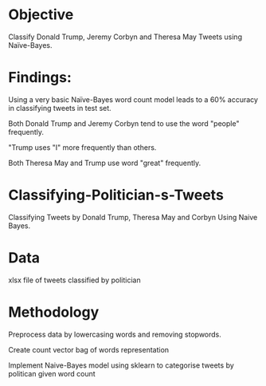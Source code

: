 # Objective
Classify Donald Trump, Jeremy Corbyn and Theresa May Tweets using Naïve-Bayes.

# Findings:
Using a very basic Naïve-Bayes word count model leads to a 60% accuracy in classifying tweets in test set. 

Both Donald Trump and Jeremy Corbyn tend to use the word "people" frequently.

"Trump uses "I" more frequently than others.

Both Theresa May and Trump use word "great" frequently.

# Classifying-Politician-s-Tweets
Classifying Tweets by Donald Trump, Theresa May and Corbyn Using Naive Bayes.

# Data
xlsx file of tweets classified by politician

# Methodology
Preprocess data by lowercasing words and removing stopwords.

Create count vector bag of words representation

Implement Naive-Bayes model using sklearn to categorise tweets by politican given word count

